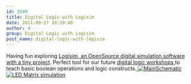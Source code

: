 ```yaml
---
id: 1549
title: Digital Logic with Logisim
date: 2011-09-27 10:19:48
author: 4
group: Digital Logic with Logisim
post_name: digital-logic-with-logisim
---
```


Having fun exploring [Logisim, an OpenSource digital simulation software with a tiny project](http://wiki.xinchejian.com/wiki/LED%5FMatrix%5Fdigital%5Flogic%5Fusing%5FLogisim). Perfect tool for our future [digital logic workshops ](http://wiki.xinchejian.com/wiki/Digital%5FLogic)to teach basic boolean operations and logic constructs.[ ![](http://xinchejian.com/wp-content/uploads/2011/09/MainSchematic-300x161.jpg "MainSchematic")](http://xinchejian.com/2011/09/27/digital-logic-with-logisim/mainschematic/) [![](http://xinchejian.com/wp-content/uploads/2011/09/LED-Matrix-simulation-300x160.jpg "LED Matrix simulation")](http://xinchejian.com/2011/09/27/digital-logic-with-logisim/led-matrix-simulation/)